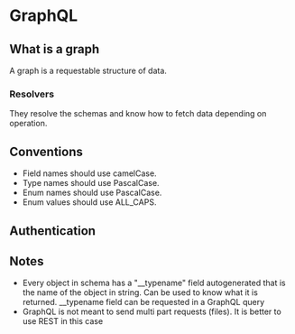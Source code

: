 # GraphQL

## What is a graph
A graph is a requestable structure of data.

### Resolvers
They resolve the schemas and know how to fetch data depending on operation.

## Conventions
* Field names should use camelCase.
* Type names should use PascalCase.
* Enum names should use PascalCase.
* Enum values should use ALL_CAPS.

## Authentication


## Notes
* Every object in schema has a "__typename" field autogenerated that is the name of the object in string. Can be used to know what it is returned. __typename field can be requested in a GraphQL query
* GraphQL is not meant to send multi part requests (files). It is better to use REST in this case